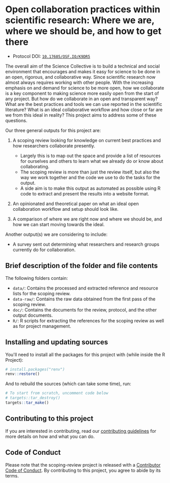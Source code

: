 # Open collaboration practices within scientific research: Where we are, where we should be, and how to get there

-   Protocol DOI:
    [`10.17605/OSF.IO/K9DR5`](https://doi.org/10.17605/OSF.IO/K9DR5)

The overall aim of the Science Collective is to build a technical and
social environment that encourages and makes it easy for science to be
done in an open, rigorous, and collaborative way. Since scientific
research now almost always requires working with other people. With the
increasing emphasis on and demand for science to be more open, how we
collaborate is a key component to making science more easily open from
the start of any project. But how do we collaborate in an open and
transparent way? What are the best practices and tools we can use
reported in the scientific literature? What is an ideal collaborative
workflow and how close or far are we from this ideal in reality? This
project aims to address some of these questions.

Our three general outputs for this project are:

1.  A scoping review looking for knowledge on current best practices and
    how researchers collaborate presently.

    -   Largely this is to map out the space and provide a list of
        resources for ourselves and others to learn what we already do
        or know about collaborating.
    -   The scoping review is more than just the review itself, but also
        the way we work together and the code we use to do the tasks for
        the output.
    -   A side aim is to make this output as automated as possible using
        R code to extract and present the results into a website format.

2.  An opinionated and theoretical paper on what an ideal open
    collaboration workflow and setup should look like.

3.  A comparison of where we are right now and where we should be, and
    how we can start moving towards the ideal.

Another output(s) we are considering to include:

-   A survey sent out determining what researchers and research groups
    currently do for collaboration.

## Brief description of the folder and file contents

The following folders contain:

-   `data/`: Contains the processed and extracted reference and resource
    lists for the scoping review.
-   `data-raw/`: Contains the raw data obtained from the first pass of
    the scoping review.
-   `doc/`: Contains the documents for the review, protocol, and the
    other output documents.
-   `R/`: R scripts for extracting the references for the scoping review
    as well as for project management.

## Installing and updating sources

You'll need to install all the packages for this project with (while
inside the R Project):

``` r
# install.packages("renv")
renv::restore()
```

And to rebuild the sources (which can take some time), run:

``` r
# To start from scratch, uncomment code below
# targets::tar_destroy()
targets::tar_make()
```

## Contributing to this project

If you are interested in contributing, read our [contributing
guidelines](CONTRIBUTING.md) for more details on how and what you can
do.

## Code of Conduct

Please note that the scoping-review project is released with a
[Contributor Code of
Conduct](https://contributor-covenant.org/version/2/0/CODE_OF_CONDUCT.html).
By contributing to this project, you agree to abide by its terms.
